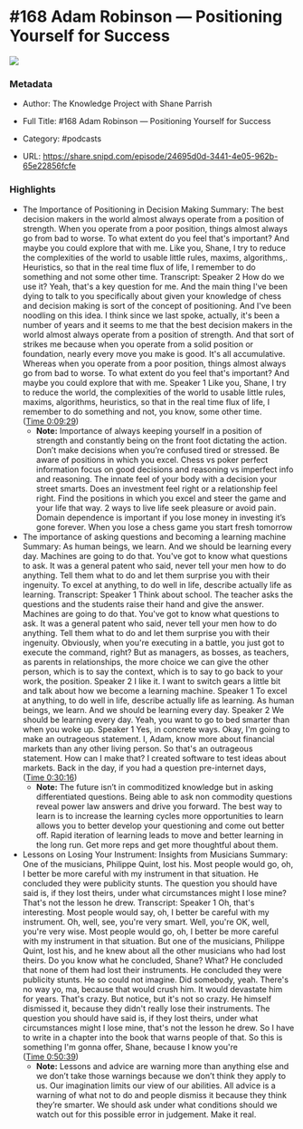 # #168 Adam Robinson —  Positioning Yourself for Success

![](https://wsrv.nl/?url=https%3A%2F%2Fssl-static.libsyn.com%2Fp%2Fassets%2F5%2F9%2F0%2F7%2F590730c5f73a2ccebafc7308ab683e82%2Fknowledge-project-small.png&w=100&h=100)

### Metadata

- Author: The Knowledge Project with Shane Parrish
- Full Title: #168 Adam Robinson —  Positioning Yourself for Success
- Category: #podcasts



- URL: https://share.snipd.com/episode/24695d0d-3441-4e05-962b-65e22856fcfe

### Highlights

- The Importance of Positioning in Decision Making
  Summary:
  The best decision makers in the world almost always operate from a position of strength. When you operate from a poor position, things almost always go from bad to worse. To what extent do you feel that's important? And maybe you could explore that with me. Like you, Shane, I try to reduce the complexities of the world to usable little rules, maxims, algorithms,. Heuristics, so that in the real time flux of life, I remember to do something and not some other time.
  Transcript:
  Speaker 2
  How do we use it? Yeah, that's a key question for me. And the main thing I've been dying to talk to you specifically about given your knowledge of chess and decision making is sort of the concept of positioning. And I've been noodling on this idea. I think since we last spoke, actually, it's been a number of years and it seems to me that the best decision makers in the world almost always operate from a position of strength. And that sort of strikes me because when you operate from a solid position or foundation, nearly every move you make is good. It's all accumulative. Whereas when you operate from a poor position, things almost always go from bad to worse. To what extent do you feel that's important? And maybe you could explore that with me.
  Speaker 1
  Like you, Shane, I try to reduce the world, the complexities of the world to usable little rules, maxims, algorithms, heuristics, so that in the real time flux of life, I remember to do something and not, you know, some other time. ([Time 0:09:29](https://share.snipd.com/snip/ef4af354-7e7b-4296-a21b-61acca60e43a))
    - **Note:** Importance of always keeping yourself in a position of strength and constantly being on the front foot dictating the action. Don’t make decisions when you’re confused tired or stressed. Be aware of positions in which you excel. Chess vs poker perfect information focus on good decisions and reasoning vs imperfect info and reasoning. The innate feel of your body with a decision your street smarts. Does an investment feel right or a relationship feel right. Find the positions in which you excel and steer the game and your life that way. 2 ways to live life seek pleasure or avoid pain. Domain dependence is important if you lose money in investing it’s gone forever. When you lose a chess game you start fresh tomorrow
- The importance of asking questions and becoming a learning machine
  Summary:
  As human beings, we learn. And we should be learning every day. Machines are going to do that. You've got to know what questions to ask. It was a general patent who said, never tell your men how to do anything. Tell them what to do and let them surprise you with their ingenuity. To excel at anything, to do well in life, describe actually life as learning.
  Transcript:
  Speaker 1
  Think about school. The teacher asks the questions and the students raise their hand and give the answer. Machines are going to do that. You've got to know what questions to ask. It was a general patent who said, never tell your men how to do anything. Tell them what to do and let them surprise you with their ingenuity. Obviously, when you're executing in a battle, you just got to execute the command, right? But as managers, as bosses, as teachers, as parents in relationships, the more choice we can give the other person, which is to say the context, which is to say to go back to your work, the position.
  Speaker 2
  I like it. I want to switch gears a little bit and talk about how we become a learning machine.
  Speaker 1
  To excel at anything, to do well in life, describe actually life as learning. As human beings, we learn. And we should be learning every day.
  Speaker 2
  We should be learning every day. Yeah, you want to go to bed smarter than when you woke up.
  Speaker 1
  Yes, in concrete ways. Okay, I'm going to make an outrageous statement. I, Adam, know more about financial markets than any other living person. So that's an outrageous statement. How can I make that? I created software to test ideas about markets. Back in the day, if you had a question pre-internet days, ([Time 0:30:16](https://share.snipd.com/snip/ded69b10-ae21-4ecf-a0be-1ee02e4bc8b1))
    - **Note:** The future isn’t in commoditized knowledge but in asking differentiated questions. Being able to ask non commodity questions reveal power law answers and drive you forward. The best way to learn is to increase the learning cycles more opportunities to learn allows you to better develop your questioning and come out better off. Rapid iteration of learning leads to move and better learning in the long run. Get more reps and get more thoughtful about them.
- Lessons on Losing Your Instrument: Insights from Musicians
  Summary:
  One of the musicians, Philippe Quint, lost his. Most people would go, oh, I better be more careful with my instrument in that situation. He concluded they were publicity stunts. The question you should have said is, if they lost theirs, under what circumstances might I lose mine? That's not the lesson he drew.
  Transcript:
  Speaker 1
  Oh, that's interesting. Most people would say, oh, I better be careful with my instrument. Oh, well, see, you're very smart. Well, you're OK, well, you're very wise. Most people would go, oh, I better be more careful with my instrument in that situation. But one of the musicians, Philippe Quint, lost his, and he knew about all the other musicians who had lost theirs. Do you know what he concluded, Shane? What? He concluded that none of them had lost their instruments. He concluded they were publicity stunts. He so could not imagine. Did somebody, yeah. There's no way yo, ma, because that would crush him. It would devastate him for years. That's crazy. But notice, but it's not so crazy. He himself dismissed it, because they didn't really lose their instruments. The question you should have said is, if they lost theirs, under what circumstances might I lose mine, that's not the lesson he drew. So I have to write in a chapter into the book that warns people of that. So this is something I'm gonna offer, Shane, because I know you're ([Time 0:50:39](https://share.snipd.com/snip/059b0b39-ff47-45d2-bf62-d296763c414d))
    - **Note:** Lessons and advice are warning more than anything else and we don’t take those warnings because we don’t think they apply to us. Our imagination limits our view of our abilities. All advice is a warning of what not to do and people dismiss it because they think they’re smarter. We should ask under what conditions should we watch out for this possible error in judgement. Make it real.
